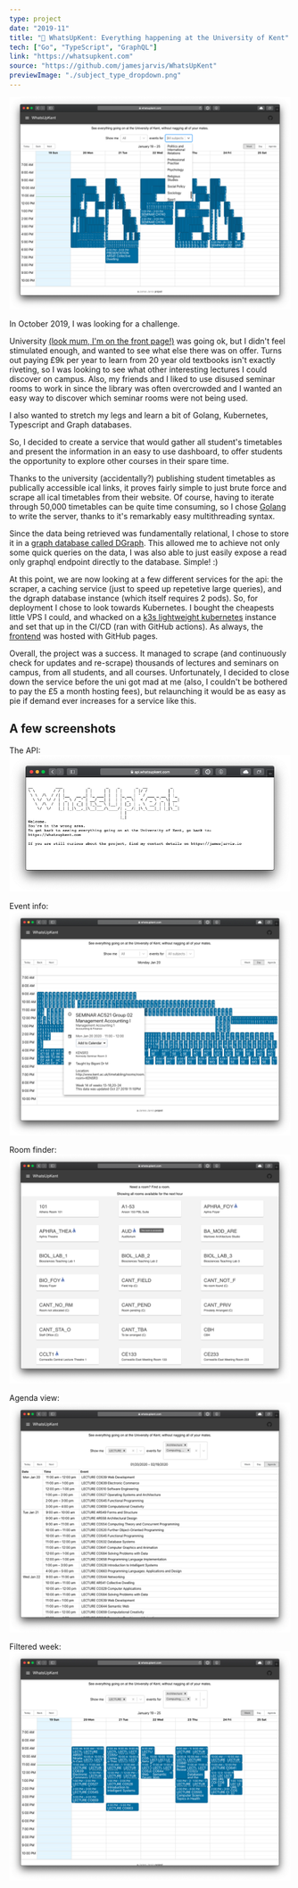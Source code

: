 ```yaml
---
type: project
date: "2019-11"
title: "📆 WhatsUpKent: Everything happening at the University of Kent"
tech: ["Go", "TypeScript", "GraphQL"]
link: "https://whatsupkent.com"
source: "https://github.com/jamesjarvis/WhatsUpKent"
previewImage: "./subject_type_dropdown.png"
---
```


![WhatsUpKent](./subject_type_dropdown.png)

In October 2019, I was looking for a challenge.

University [(look mum, I'm on the front page!)](https://web.archive.org/web/20200322103909/https://www.kent.ac.uk/) was going ok, but I didn't feel stimulated enough, and wanted to see what else there was on offer.
Turns out paying £9k per year to learn from 20 year old textbooks isn't exactly riveting, so I was looking to see what other interesting lectures I could discover on campus.
Also, my friends and I liked to use disused seminar rooms to work in since the library was often overcrowded and I wanted an easy way to discover which seminar rooms were not being used.

I also wanted to stretch my legs and learn a bit of Golang, Kubernetes, Typescript and Graph databases.

So, I decided to create a service that would gather all student's timetables and present the information in an easy to use dashboard, to offer students the opportunity to explore other courses in their spare time.

Thanks to the university (accidentally?) publishing student timetables as publically accessible ical links, it proves fairly simple to just brute force and scrape all ical timetables from their website.
Of course, having to iterate through 50,000 timetables can be quite time consuming, so I chose [Golang](https://golang.org/) to write the server, thanks to it's remarkably easy multithreading syntax.

Since the data being retrieved was fundamentally relational, I chose to store it in a [graph database called DGraph](https://dgraph.io/).
This allowed me to achieve not only some quick queries on the data, I was also able to just easily expose a read only graphql endpoint directly to the database. Simple! :)

At this point, we are now looking at a few different services for the api: the scraper, a caching service (just to speed up repetetive large queries), and the dgraph database instance (which itself requires 2 pods).
So, for deployment I chose to look towards Kubernetes.
I bought the cheapests little VPS I could, and whacked on a [k3s lightweight kubernetes](https://k3s.io/) instance and set that up in the CI/CD (ran with GitHub actions).
As always, the [frontend](https://github.com/jamesjarvis/WhatsUpKent-UI) was hosted with GitHub pages.

Overall, the project was a success.
It managed to scrape (and continuously check for updates and re-scrape) thousands of lectures and seminars on campus, from all students, and all courses.
Unfortunately, I decided to close down the service before the uni got mad at me (also, I couldn't be bothered to pay the £5 a month hosting fees), but relaunching it would be as easy as pie if demand ever increases for a service like this.

## A few screenshots

The API:
![API splashscreen](./api_splashscreen.png)

Event info:
![Event info](./day_unfiltered.png)

Room finder:
![Room finder](./room_finder.png)

Agenda view:
![Agenda](./agenda_filtered.png)

Filtered week:
![Filtered week](./week_filtered.png)